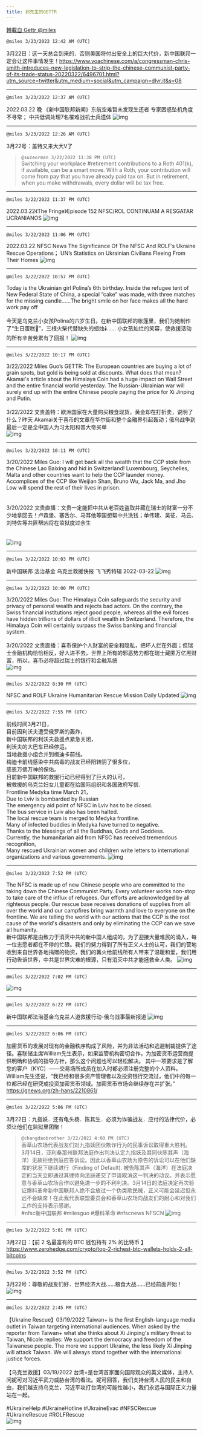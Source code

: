 ```yaml
---
title: 郭先生的GETTR
---
```

[轉載自 Gettr @miles](https://gettr.com/user/miles)

`@miles 3/23/2022 12:42 AM (UTC)`

3月22日：这一天总会到来的．否则美国将付出安全上的巨大代价，新中国联邦一定会让这件事情发生！https://www.voachinese.com/a/congressman-chris-smith-introduces-new-legislation-to-strip-the-chinese-communist-party-of-its-trade-status-20220322/6496701.html?utm_source=twitter&utm_medium=social&utm_campaign=dlvr.it&s=08

---

`@miles 3/23/2022 12:37 AM (UTC)`

2022.03.22 晚 《新中国联邦新闻》东航空难暂未发现生还者 专家困惑坠机角度不寻常； 中共低调处理7名罹难战机士兵遗体
![img](https://media.gettr.com/group35/origin/2022/03/23/00/f138d5be-2757-0614-c8aa-67483151da0f/9548d67018b19975dcafea4c4484666a.png)

---

`@miles 3/23/2022 12:26 AM (UTC)`

3月22号：盖特又来大大V了
> `@suzeorman 3/22/2022 11:38 PM (UTC)`<br/>Switching your workplace #retirement contributions to a Roth 401(k), if available, can be a smart move. With a Roth, your contribution will come from pay that you have already paid tax on. But in retirement, when you make withdrawals, every dollar will be tax free.

---

`@miles 3/22/2022 11:37 PM (UTC)`

2022.03.22《The Fringe》Episode 152  NFSC/ROL CONTINUAM A RESGATAR UCRANIANOS
![img](https://media.gettr.com/group49/origin/2022/03/22/23/efc5ccfd-7772-e333-865c-c097c854af83/6383d6c383a688bc0ce747d8282e44b3.jpeg)

---

`@miles 3/22/2022 11:06 PM (UTC)`

2022.03.22 NFSC News  The Significance Of The NFSC And ROLF’s Ukraine Rescue Operations； UN’s Statistics on Ukrainian Civilians Fleeing From Their Homes
![img](https://media.gettr.com/group25/origin/2022/03/22/23/14508800-0ad3-d50c-d6ab-63c8bc27979f/9548d67018b19975dcafea4c4484666a.png)

---

`@miles 3/22/2022 10:57 PM (UTC)`

Today is the Ukrainian girl Polina’s 6th birthday. Inside the refugee tent of New Federal State of China, a special “cake” was made, with three matches for the missing candle……The bright smile on her face makes all the hard work pay off<br/><br/>今天是乌克兰小女孩Polina的六岁生日。在新中国联邦的帐篷里，我们为她制作了“生日蛋糕🎂”，三根火柴代替缺失的蜡烛🕯️…… 小女孩灿烂的笑容，使救援活动的所有辛苦劳累有了回报！
![img](https://media.gettr.com/group20/getter/2022/03/22/22/53c2872e-d094-3831-ae8e-b54d38d626d7/out.jpg)

---

`@miles 3/22/2022 10:17 PM (UTC)`

3/22/2022 Miles Guo’s GETTR: The European countries are buying a lot of grain spots, but gold is being sold at discounts. What does that mean? Akamai's article about the Himalaya Coin had a huge impact on Wall Street and the entire financial world yesterday. The Russian-Ukrainian war will surely end up with the entire Chinese people paying the price for Xi Jinping and Putin.<br/><br/>3/22/2022 文贵盖特：欧洲国家在大量购买粮食现货，黄金却在打折卖，说明了什么？昨天 Akamai关于喜币的文章在华尔街和整个金融界引起轰动；俄乌战争到最后一定是全中国人为习太阳和普大帝买单<br/>
![img](https://media.gettr.com/group18/getter/2022/03/22/22/c75fea51-1d8f-7f51-e5f7-741433c7d27b/out.jpg)

---

`@miles 3/22/2022 10:11 PM (UTC)`

3/20/2022 Miles Guo: I will get back all the wealth that the CCP stole from the Chinese Lao Baixing and hid in Switzerland! Luxembourg, Seychelles, Malta and other countries want to help the CCP launder money. Accomplices of the CCP like Weijian Shan, Bruno Wu, Jack Ma, and Jho Low will spend the rest of their lives in prison.<br/><br/><br/>3/20/2022 文贵直播：文贵一定能把中共从老百姓盗取并藏在瑞士的财富一分不少地拿回去！卢森堡、塞舌尔、马耳他等国想帮中共洗钱；单伟建、吴征、马云、刘特佐等共匪帮凶将在监狱度过余生<br/><br/><br/>
![img](https://media.gettr.com/group14/getter/2022/03/22/22/1579e6e4-7568-b2f0-1059-a047e07a9b61/out.jpg)

---

`@miles 3/22/2022 10:03 PM (UTC)`

新中国联邦 法治基金 乌克兰救援快报 飞飞秀特辑 2022-03-22
![img](https://media.gettr.com/group22/origin/2022/03/22/22/eefecb5f-9eee-4958-c85f-8e0f4d111bf3/6383d6c383a688bc0ce747d8282e44b3.jpeg)

---

`@miles 3/22/2022 10:00 PM (UTC)`

3/20/2022 Miles Guo: The Himalaya Coin safeguards the security and privacy of personal wealth and rejects bad actors. On the contrary, the Swiss financial institutions reject good people, whereas all the evil forces have hidden trillions of dollars of illicit wealth in Switzerland. Therefore, the Himalaya Coin will certainly surpass the Swiss banking and financial system.<br/><br/>3/20/2022 文贵直播：喜币保护个人财富的安全和隐私，把坏人拦在外面；但瑞士金融机构恰恰相反，好人进不去，世界上所有的邪恶势力都在瑞士藏匿万亿黑财富，所以，喜币必将超过瑞士的银行和金融系统<br/>
![img](https://media.gettr.com/group4/getter/2022/03/22/21/887be111-6bae-a548-a0f1-c965eb1064b6/out.jpg)

---

`@miles 3/22/2022 8:30 PM (UTC)`

NFSC and ROLF Ukraine Humanitarian Rescue Mission Daily Updated
![img](https://media.gettr.com/group49/origin/2022/03/22/20/9261a3fd-0e70-edb3-ae20-2611e30181c4/6383d6c383a688bc0ce747d8282e44b3.jpeg)

---

`@miles 3/22/2022 7:55 PM (UTC)`

前线时间3月21日，<br/>目前因利沃夫遭受俄罗斯的轰炸，<br/>新中国联邦的利沃夫救援点紧急关闭，<br/>利沃夫的大巴车已经停运，<br/>当地救援小组合并到梅迪卡前线。<br/>梅迪卡前线感染中共病毒的战友已经阳转阴了很多位，<br/>感恩万佛万神的保佑。<br/>目前新中国联邦的救援行动已经得到了巨大的认可，<br/>被救援的乌克兰妇女儿童都在给国际组织和各国政府写信.<br/>Frontline Medyka time March 21，<br/>Due to Lviv is bombarded by Russian<br/>The emergency aid point of NFSC in Lviv has to be closed.<br/>The bus service in Lviv also has been halted.<br/>The local rescue team is merged to Medyka frontline.<br/>Many of infected buddies in Medyka have turned to negative.<br/>Thanks to the blessings of all the Buddhas, Gods and Goddess.<br/>Currently, the humanitarian aid from NFSC has received tremendous recognition,<br/>Many rescued Ukrainian women and children write letters to international organizations and various governments.
![img](https://media.gettr.com/group7/origin/2022/03/22/19/307c5517-f44f-9154-ba01-146b3eac620c/out.jpg)

---

`@miles 3/22/2022 7:52 PM (UTC)`

The NFSC is made up of new Chinese people who are committed to the taking down the Chinese Communist Party. Every volunteer works non-stop to take care of the influx of refugees.  Our efforts are acknowledged by all righteous people. Our rescue base receives donations of supplies from all over the world and our campfires bring warmth and love to everyone on the frontline. We are telling the world with our actions that the CCP is the root cause of the world's disasters and only by eliminating the CCP can we save all humanity.<br/>新中国联邦是由致力于消灭中共的新中国人组成的，为了迎接大量难民的涌入，每一位志愿者都在不停的忙碌。我们的努力得到了所有正义人士的认可，我们的营地收到来自世界各地捐赠的物资，我们的篝火给前线所有人带来了温暖和爱，我们用行动告诉世界，中共是世界灾难的根源，只有消灭中共才能拯救全人类。
![img](https://media.gettr.com/group14/origin/2022/03/22/19/f3cd0030-60c5-255b-983e-a7bb972bcbfe/out.jpg)

---

`@miles 3/22/2022 7:02 PM (UTC)`


![img](https://media.gettr.com/group10/origin/2022/03/22/19/c6c6f65d-466d-796e-9dce-9d821b961584/6383d6c383a688bc0ce747d8282e44b3.jpeg)

---

`@miles 3/22/2022 6:22 PM (UTC)`

新中国联邦法治基金乌克兰人道救援行动-俄乌战事最新报道
![img](https://media.gettr.com/group43/origin/2022/03/22/18/04f9180a-4952-b8bb-1914-4bdf675b29b9/6383d6c383a688bc0ce747d8282e44b3.jpeg)

---

`@miles 3/22/2022 6:06 PM (UTC)`

加密货币的发展对现有的金融秩序构成了风险，并为非法活动和逃避制裁提供了途径。喜联储主席William先生表示，如果监管机构密切合作，为加密货币运营商提供明确和协调的指导方针，那么这个问题也可以轻松解决。 其中一项要求是了解您的客户（KYC）——交易场所成员在加入时都必须注册完整的个人资料。William先生还说，“我已经和很多资产管理者以及投资银行交流过，他们中的每一位都已经在研究或投资加密货币领域。加密货币市场会继续存在并扩张。”<br/> https://gnews.org/zh-hans/2210861/

---

`@miles 3/22/2022 5:06 PM (UTC)`

3月22日：九指妖．还有龟头杨．陈其生．必须为诈骗战友．应付的法律代价，必须让他们在监狱里团聚！
> `@changdaobrother 3/22/2022 4:00 PM (UTC)`<br/>香草山农场代表战友们对九指妖团伙欺诈行为的民事诉讼取得重大胜利。<br/>3月14日，亚利桑那州联邦法庭作出判决认定九指妖及其同伙陈其声（海洋）无故拒绝到庭应答诉讼。因此以香草山农场为原告的诉讼可以在他们缺席的状况下继续进行（Finding of Default). 被告陈其声（海洋）在法庭决定的当天立即通过其律师向法庭递交了申请取消这一判决的动议。并表示愿意与香草山农场合作以避免进一步的不利判决。3月14日的法庭决定再次验证爆料革命新中国联邦人绝不会放过一个伪类欺民贼，正义可能会延迟但永远不会缺席！在此我代表联盟委员会和香草山农场向战友们的耐心和对我们工作的支持表示感谢。<br/>#nfsc新中国联邦 #milesguo #爆料革命 #nfscnews NFSCN
![img](https://media.gettr.com/group10/getter/2022/03/22/16/7c5cdec9-63d2-19dc-c12e-461984f15f81/e4fe42663921ca21b3ac6151561028a0.jpg)

---

`@miles 3/22/2022 5:01 PM (UTC)`

3月22日：【前 2 名最富有的 BTC 钱包持有 2% 的比特币 】https://www.zerohedge.com/crypto/top-2-richest-btc-wallets-holds-2-all-bitcoins

---

`@miles 3/22/2022 3:52 PM (UTC)`

3月22号：尊敬的战友们好．世界经济大战……粮食大战……已经前面开始！
![img](https://media.gettr.com/group46/getter/2022/03/22/15/80774d3c-80f8-e35e-13d8-9277fb6e8dfa/out.jpg)

---

`@miles 3/22/2022 2:45 PM (UTC)`

【Ukraine Rescue】03/19/2022 Taiwan+ is the first English-language media outlet in Taiwan targeting international audiences. When asked by the reporter from Taiwan+ what she thinks about Xi Jinping's military threat to Taiwan, Nicole replies: We support the democracy and freedom of the Taiwanese people. The more we support Ukraine, the less likely Xi Jinping will attack Taiwan. We will always stand together with the international justice forces. <br/><br/>【乌克兰救援】03/19/2022 台湾+是台湾首家面向国际观众的英文媒体，主持人问妮可对习近平武力威胁台湾的看法。妮可回答，我们支持台湾人民的民主和自由，我们越支持乌克兰，习近平攻打台湾的可能性越小，我们永远与国际正义力量站在一起。<br/><br/>#UkraineHelp #UkraineHotline #UkraineEvac #NFSCRescue #UkraineRescue #ROLFRescue<br/>
![img](https://media.gettr.com/group21/getter/2022/03/22/14/e51745c9-3a40-edc6-ccb1-05b22c28ccc6/out.jpg)

---

